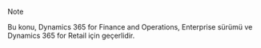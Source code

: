 > [!NOTE]
> Bu konu, Dynamics 365 for Finance and Operations, Enterprise sürümü ve Dynamics 365 for Retail için geçerlidir. 